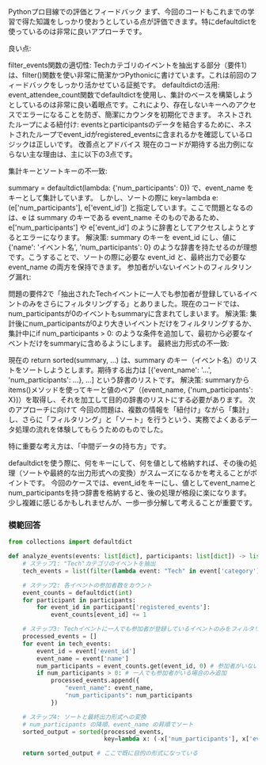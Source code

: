 Pythonプロ目線での評価とフィードバック
まず、今回のコードもこれまでの学習で得た知識をしっかり使おうとしている点が評価できます。特にdefaultdictを使っているのは非常に良いアプローチです。

良い点:

filter_events関数の適切性: Techカテゴリのイベントを抽出する部分（要件1）は、filter()関数を使い非常に簡潔かつPythonicに書けています。これは前回のフィードバックをしっかり活かせている証拠です。
defaultdictの活用: event_attendee_count関数でdefaultdictを使用し、集計のベースを構築しようとしているのは非常に良い着眼点です。これにより、存在しないキーへのアクセスでエラーになることを防ぎ、簡潔にカウンタを初期化できます。
ネストされたループによる紐付け: eventsとparticipantsのデータを結合するために、ネストされたループでevent_idがregistered_eventsに含まれるかを確認しているロジックは正しいです。
改善点とアドバイス
現在のコードが期待する出力例にならない主な理由は、主に以下の3点です。

集計キーとソートキーの不一致:

summary = defaultdict(lambda: {'num_participants': 0}) で、event_name をキーとして集計しています。
しかし、ソートの際に key=lambda e: (e['num_participants'], e['event_id']) と指定しています。ここで問題となるのは、e は summary のキーである event_name そのものであるため、e['num_participants'] や e['event_id'] のように辞書としてアクセスしようとするとエラーになります。
解決策: summary のキーを event_id にし、値に {'name': 'イベント名', 'num_participants': 0} のような辞書を持たせるのが理想です。こうすることで、ソートの際に必要な event_id と、最終出力で必要な event_name の両方を保持できます。
参加者がいないイベントのフィルタリング漏れ:

問題の要件2で「抽出されたTechイベントに一人でも参加者が登録しているイベントのみをさらにフィルタリングする」とありました。現在のコードでは、num_participantsが0のイベントもsummaryに含まれてしまいます。
解決策: 集計後にnum_participantsが0より大きいイベントだけをフィルタリングするか、集計中にif num_participants > 0: のような条件を追加して、最初から必要なイベントだけをsummaryに含めるようにします。
最終出力形式の不一致:

現在の return sorted(summary, ...) は、summary のキー（イベント名）のリストをソートしようとします。期待する出力は [{'event_name': '...', 'num_participants': ...}, ...] という辞書のリストです。
解決策: summaryからitems()メソッドを使ってキーと値のペア（(event_name, {'num_participants': X})）を取得し、それを加工して目的の辞書のリストにする必要があります。
次のアプローチに向けて
今回の問題は、複数の情報を「紐付け」ながら「集計」し、さらに「フィルタリング」と「ソート」を行うという、実務でよくあるデータ処理の流れを体験してもらうためのものでした。

特に重要な考え方は、「中間データの持ち方」です。

defaultdictを使う際に、何をキーにして、何を値として格納すれば、その後の処理（ソートや最終的な出力形式への変換）がスムーズになるかを考えることがポイントです。
今回のケースでは、event_idをキーにし、値としてevent_nameとnum_participantsを持つ辞書を格納すると、後の処理が格段に楽になります。
少し複雑に感じるかもしれませんが、一歩一歩分解して考えることが重要です。

### 模範回答

```python
from collections import defaultdict

def analyze_events(events: list[dict], participants: list[dict]) -> list[dict]:
    # ステップ1: "Tech"カテゴリのイベントを抽出
    tech_events = list(filter(lambda event: "Tech" in event['category'], events))

    # ステップ2: 各イベントの参加者数をカウント
    event_counts = defaultdict(int)
    for participant in participants:
        for event_id in participant['registered_events']:
            event_counts[event_id] += 1

    # ステップ3: Techイベントに一人でも参加者が登録しているイベントのみをフィルタリングし、必要な情報を整形
    processed_events = []
    for event in tech_events:
        event_id = event['event_id']
        event_name = event['name']
        num_participants = event_counts.get(event_id, 0) # 参加者がいない場合は0
        if num_participants > 0: # 一人でも参加者がいる場合のみ追加
            processed_events.append({
                "event_name": event_name,
                "num_participants": num_participants
            })

    # ステップ4: ソートと最終出力形式への変換
    # num_participants の降順、event_name の昇順でソート
    sorted_output = sorted(processed_events,
                           key=lambda x: (-x['num_participants'], x['event_name']))

    return sorted_output # ここで既に目的の形式になっている
```
